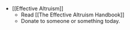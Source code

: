- [[Effective Altruism]]
    - Read [[The Effective Altruism Handbook]]
    - Donate to someone or something today.
